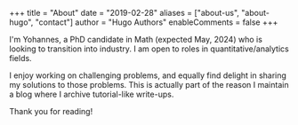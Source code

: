 +++
title = "About"
date = "2019-02-28"
aliases = ["about-us", "about-hugo", "contact"]
author = "Hugo Authors"
enableComments = false
+++

I'm Yohannes, a PhD candidate in Math (expected May, 2024) who is looking to transition into industry. I am open to roles in quantitative/analytics fields. 

I enjoy working on challenging problems, and equally find delight in sharing my solutions to those problems. This is actually part of the reason I maintain a blog where I archive tutorial-like write-ups. 

Thank you for reading!
